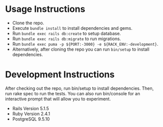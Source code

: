 # Usage Instructions

- Clone the repo.
- Execute `bundle install` to install dependencies and gems.
- Run `bundle exec rails db:create` to setup database.
- Run `bundle exec rails db:migrate` to run migrations.
- Run `bundle exec puma -p ${PORT:-3000} -e ${RACK_ENV:-development}`.
- Alternatively, after cloning the repo you can run `bin/setup` to install dependencies.

# Development Instructions

After checking out the repo, run bin/setup to install dependencies. Then, run rake spec to run the tests. You can also run bin/console for an interactive prompt that will allow you to experiment.

- Rails Version 5.1.5
- Ruby Version 2.4.1
- PostgreSQL 9.5.10

